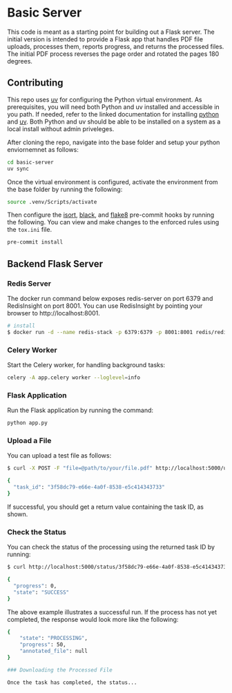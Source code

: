 # Basic Server

This code is meant as a starting point for building out a Flask server.
The initial version is intended to provide a Flask app that handles PDF file uploads, processes them, reports progress, and returns the processed files.
The initial PDF process reverses the page order and rotated the pages 180 degrees.

## Contributing

This repo uses [uv](https://docs.astral.sh/uv/) for configuring the Python virtual environment.
As prerequisites, you will need both Python and uv installed and accessible in you path.
If needed, refer to the linked documentation for installing [python](https://www.python.org/downloads/) and [uv](https://docs.astral.sh/uv/getting-started/installation/).
Both Python and uv should be able to be installed on a system as a local install without admin priveleges.

After cloning the repo, navigate into the base folder and setup your python enviornemnet as follows:

```bash
cd basic-server
uv sync
```

Once the virtual environment is configured, activate the environment from the base folder by running the following:

```bash
source .venv/Scripts/activate
```

Then configure the [isort](https://pycqa.github.io/isort/), [black](https://black.readthedocs.io/en/stable/index.html), and [flake8](https://flake8.pycqa.org/en/latest/) pre-commit hooks by running the following. You can view and make changes to the enforced rules using the `tox.ini` file.

```bash
pre-commit install
```

## Backend Flask Server

### Redis Server

The docker run command below exposes redis-server on port 6379 and RedisInsight on port 8001. You can use RedisInsight by pointing your browser to http://localhost:8001.

```bash
# install
$ docker run -d --name redis-stack -p 6379:6379 -p 8001:8001 redis/redis-stack:latest
```

### Celery Worker

Start the Celery worker, for handling background tasks:

```bash
celery -A app.celery worker --loglevel=info
```

### Flask Application

Run the Flask application by running the command:

```bash
python app.py
```

### Upload a File

You can upload a test file as follows:

```bash
$ curl -X POST -F "file=@path/to/your/file.pdf" http://localhost:5000/upload

{
  "task_id": "3f58dc79-e66e-4a0f-8538-e5c414343733"
}
```

If successful, you should get a return value containing the task ID, as shown.


### Check the Status

You can check the status of the processing using the returned task ID by running:

```bash
$ curl http://localhost:5000/status/3f58dc79-e66e-4a0f-8538-e5c414343733

{
  "progress": 0,
  "state": "SUCCESS"
}
```

The above example illustrates a successful run. If the process has not yet completed, the response would look more like the following:

```bash
{
    "state": "PROCESSING",
    "progress": 50,
    "annotated_file": null
}

### Downloading the Processed File

Once the task has completed, the status...
